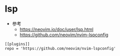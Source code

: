 # lsp

- 参考
  - https://neovim.io/doc/user/lsp.html
  - https://github.com/neovim/nvim-lspconfig

```
[[plugins]]
repo = 'https://github.com/neovim/nvim-lspconfig'
```
